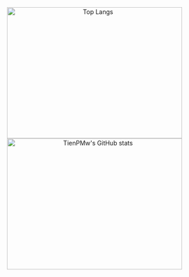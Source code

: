 <div align="center">
    <img width=400 height=300 alt="Top Langs" src="https://github-readme-stats.vercel.app/api/top-langs/?username=tienpmw&theme=dark&hide_border=false&include_all_commits=false&count_private=false&layout=compact&hide=lua">
    <img width=400 height=300 alt="TienPMw's GitHub stats" src="https://github-readme-stats.vercel.app/api?username=tienpmw&theme=dark&hide_border=false&include_all_commits=false&count_private=false">
</div>

<!--
**tienpmw/tienpmw** is a ✨ _special_ ✨ repository because its `README.md` (this file) appears on your GitHub profile.

Here are some ideas to get you started:

- 🔭 I’m currently working on ...
- 🌱 I’m currently learning ...
- 👯 I’m looking to collaborate on ...
- 🤔 I’m looking for help with ...
- 💬 Ask me about ...
- 📫 How to reach me: ...
- 😄 Pronouns: ...
- ⚡ Fun fact: ...
-->
